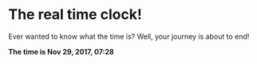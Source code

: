 # The real time clock!

Ever wanted to know what the time is? Well, your journey is about to end!

**The time is Nov 29, 2017, 07:28**